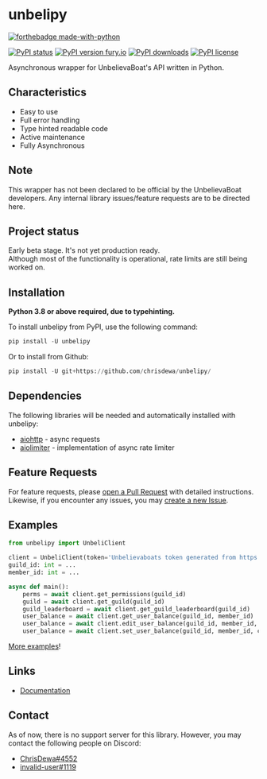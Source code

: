 # unbelipy

[![forthebadge made-with-python](http://ForTheBadge.com/images/badges/made-with-python.svg)](https://www.python.org/)

[![PyPI status](https://img.shields.io/pypi/status/unbelipy.svg)](https://pypi.python.org/pypi/unbelipy/)
[![PyPI version fury.io](https://badge.fury.io/py/unbelipy.svg)](https://pypi.python.org/pypi/unbelipy/)
[![PyPI downloads](https://img.shields.io/pypi/dm/unbelipy.svg)](https://pypi.python.org/pypi/unbelipy/)
[![PyPI license](https://img.shields.io/pypi/l/unbelipy.svg)](https://pypi.python.org/pypi/unbelipy/)

Asynchronous wrapper for UnbelievaBoat's API written in Python.

## Characteristics

- Easy to use
- Full error handling
- Type hinted readable code
- Active maintenance
- Fully Asynchronous

## Note

This wrapper has not been declared to be official by the UnbelievaBoat developers. Any internal library issues/feature requests are to be directed here.

## Project status

Early beta stage. It's not yet production ready.  
Although most of the functionality is operational, rate limits are still being worked on.  

## Installation

**Python 3.8 or above required, due to typehinting.**

To install unbelipy from PyPI, use the following command:  

```python
pip install -U unbelipy
```

Or to install from Github:  

```python
pip install -U git+https://github.com/chrisdewa/unbelipy/
```

## Dependencies

The following libraries will be needed and automatically installed with unbelipy:  

- [aiohttp](https://github.com/aio-libs/aiohttp/) - async requests
- [aiolimiter](https://github.com/mjpieters/aiolimiter/) - implementation of async rate limiter

## Feature Requests

For feature requests, please [open a Pull Request](https://github.com/chrisdewa/unbelipy/pulls) with detailed instructions.  
Likewise, if you encounter any issues, you may [create a new Issue](https://github.com/chrisdewa/unbelipy/issues).

## Examples

```python
from unbelipy import UnbeliClient

client = UnbeliClient(token='Unbelievaboats token generated from https://unbelievaboat.com/applications/')
guild_id: int = ...
member_id: int = ...

async def main():
    perms = await client.get_permissions(guild_id)
    guild = await client.get_guild(guild_id)
    guild_leaderboard = await client.get_guild_leaderboard(guild_id)
    user_balance = await client.get_user_balance(guild_id, member_id)
    user_balance = await client.edit_user_balance(guild_id, member_id, cash='5') # adds 5 to the user's cash
    user_balance = await client.set_user_balance(guild_id, member_id, cash='5') # sets the user's cash to 5
```

[More examples](https://github.com/chrisdewa/unbelipy/tree/master/examples)!

## Links

- [Documentation](https://unbelipy.readthedocs.io/en/latest/)

## Contact

As of now, there is no support server for this library.
However, you may contact the following people on Discord:

- [ChrisDewa#4552](https://discord.com/users/365957462333063170)
- [invalid-user#1119](https://discord.com/users/714731543309844561)

<!-- # Known Issues:
- `'-Infinity'` is accepted by the API as a parameter for cash or bank (edit_balance and set_balance),
  but it does not appear to affect the balance. This is caused because the API receives -Infinity as null which is also 
  used when the value didn't change. At the moment there is no word this is going to be fixed.
  
------- maybe make a file in /docs for known issues -->